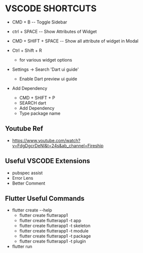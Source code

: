 # VSCODE SHORTCUTS

- CMD + B
  -- Toggle Sidebar
- ctrl + SPACE
  -- Show Attributes of Widget
- CMD + SHIFT + SPACE
  -- Show all attribute of widget in Modal

- Ctrl + Shift + R

  - for various widget options

- Settings -> Search 'Dart ui guide'

  - Enable Dart preview ui guide

- Add Dependency

  - CMD + SHIFT + P
  - SEARCH dart
  - Add Dependency
  - Type package name

## Youtube Ref

- https://www.youtube.com/watch?v=FdgDgcrDeNI&t=24s&ab_channel=Fireship

## Useful VSCODE Extensions

- pubspec assist
- Error Lens
- Better Comment

## Flutter Useful Commands

- flutter create --help
  - flutter create flutterapp1
  - flutter create flutterapp1 -t app
  - flutter create flutterapp1 -t skeleton
  - flutter create flutterapp1 -t module
  - flutter create flutterapp1 -t package
  - flutter create flutterapp1 -t plugin
- flutter run
